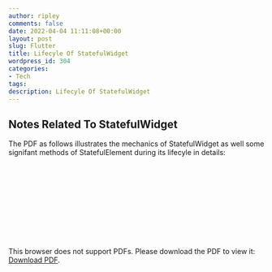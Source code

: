 ```yaml
---
author: ripley
comments: false
date: 2022-04-04 11:11:08+00:00
layout: post
slug: Flutter
title: Lifecyle Of StatefulWidget
wordpress_id: 304
categories:
- Tech
tags:
description: Lifecyle Of StatefulWidget
---
```

## **Notes Related To StatefulWidget**   
The PDF as follows illustrates the mechanics of StatefulWidget as well some signifant methods of StatefulElement during its lifecyle in details:  
    
<object data="https://ririripley.github.io/assets/img/StatefulWidget-Lifecycle.pdf" type="application/pdf" width="1000px" height="1400px">
    <embed src="https://ririripley.github.io/assets/img/StatefulWidget-Lifecycle.pdf">
        <p>This browser does not support PDFs. Please download the PDF to view it: <a href="https://ririripley.github.io/assets/img/StatefulWidget-Lifecycle.pdf">Download PDF</a>.</p>
    </embed>
</object>  

